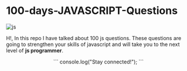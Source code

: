 # 100-days-JAVASCRIPT-Questions

![js](https://upload.wikimedia.org/wikipedia/commons/6/6a/JavaScript-logo.png)


 H!, In this repo I have talked about 100 js questions. These questions are going to strengthen your 
 skills of javascript and will take you to the next level of **js programmer**.
 <center>
 ```
console.log("Stay connected!");
```
 </center>
